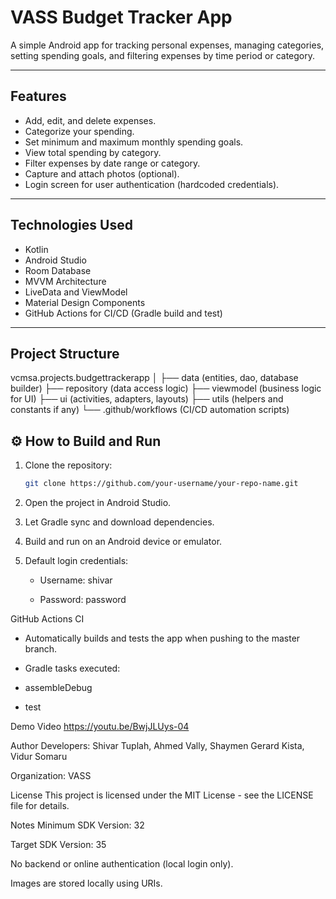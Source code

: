 # VASS Budget Tracker App

A simple Android app for tracking personal expenses, managing categories, setting spending goals, and filtering expenses by time period or category.

---

## Features
- Add, edit, and delete expenses.
- Categorize your spending.
- Set minimum and maximum monthly spending goals.
- View total spending by category.
- Filter expenses by date range or category.
- Capture and attach photos (optional).
- Login screen for user authentication (hardcoded credentials).

---

## Technologies Used
- Kotlin
- Android Studio
- Room Database
- MVVM Architecture
- LiveData and ViewModel
- Material Design Components
- GitHub Actions for CI/CD (Gradle build and test)

---

## Project Structure
vcmsa.projects.budgettrackerapp │ ├── data (entities, dao, database builder) ├── repository (data access logic) ├── viewmodel (business logic for UI) ├── ui (activities, adapters, layouts) ├── utils (helpers and constants if any) └── .github/workflows (CI/CD automation scripts)


## ⚙️ How to Build and Run
1. Clone the repository:
   ```bash
   git clone https://github.com/your-username/your-repo-name.git
2. Open the project in Android Studio.

3. Let Gradle sync and download dependencies.

4. Build and run on an Android device or emulator.

5. Default login credentials:

   - Username: shivar

   - Password: password

GitHub Actions CI
- Automatically builds and tests the app when pushing to the master branch.

- Gradle tasks executed:

- assembleDebug

- test

Demo Video
https://youtu.be/BwjJLUys-04

Author
Developers: Shivar Tuplah, Ahmed Vally, Shaymen Gerard Kista, Vidur Somaru

Organization: VASS

License
This project is licensed under the MIT License - see the LICENSE file for details.

Notes
Minimum SDK Version: 32

Target SDK Version: 35

No backend or online authentication (local login only).

Images are stored locally using URIs.
